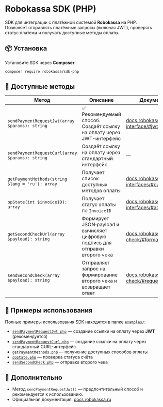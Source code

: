 # Robokassa SDK (PHP)

SDK для интеграции с платёжной системой **Robokassa** на PHP.  
Позволяет отправлять платёжные запросы (включая JWT), проверять статус платежа и получать доступные методы оплаты.

## 📦 Установка

Установите SDK через **Composer**:

```sh
composer require robokassa/sdk-php
````

## 🚀 Доступные методы

| Метод                                           | Описание                                                             | Документация                                                                                |
| ----------------------------------------------- | -------------------------------------------------------------------- | ------------------------------------------------------------------------------------------- |
| `sendPaymentRequestJwt(array $params): string`  | ✅ Рекомендуемый способ. Создаёт ссылку на оплату через JWT-интерфейс | [docs.robokassa.ru/pay-interface/#jwt](https://docs.robokassa.ru/pay-interface/#jwt)        |
| `sendPaymentRequestCurl(array $params): string` | Создаёт ссылку на оплату через стандартный интерфейс                 | —                                                                                           |
| `getPaymentMethods(string $lang = 'ru'): array` | Получает список доступных методов оплаты                             | [docs.robokassa.ru/xml-interfaces/#currency](https://docs.robokassa.ru/xml-interfaces/#currency) |
| `opState(int $invoiceID): array`                | Получает статус оплаты по `InvoiceID`                                | [docs.robokassa.ru/xml-interfaces/#account](https://docs.robokassa.ru/xml-interfaces/#account) |
| `getSecondCheckUrl(array $payload): string`     | Формирует JSON‑payload и вычисляет цифровую подпись для отправки второго чека | [docs.robokassa.ru/second-check/#formation](https://docs.robokassa.ru/second-check/#formation) |
| `sendSecondCheck(array $payload): string`       | Отправляет запрос на формирование второго чека и возвращает ответ    | [docs.robokassa.ru/second-check/#request](https://docs.robokassa.ru/second-check/#request) |

## 📂 Примеры использования

Полные примеры использования SDK находятся в папке [`examples/`](./examples):

* [`sendPaymentRequestJwt.php`](./examples/send_payment_jwt.php) — создание ссылки на оплату через **JWT** (рекомендуется)
* [`sendPaymentRequestCurl.php`](./examples/send_payment_curl.php) — создание ссылки на оплату через стандартный CURL-интерфейс
* [`getPaymentMethods.php`](./examples/get_payment_methods.php) — получение доступных способов оплаты
* [`opState.php`](./examples/get_invoice_status.php) — проверка статуса счёта
* [`sendSecondCheck.php`](./examples/send_second_check.php) — отправка второго чека

## 📌 Дополнительно

* Метод `sendPaymentRequestJwt()` — предпочтительный способ и рекомендуется к использованию.
* Официальная документация: [docs.robokassa.ru](https://docs.robokassa.ru/)

